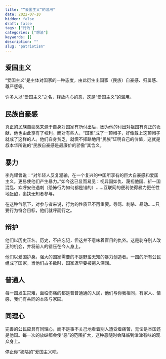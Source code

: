 ```yaml
---
title: "“爱国主义”的滥用"
date: 2022-07-10
hidden: false
draft: false
tags: ["行为"]
categories: ["想法"]
keywords: []
description: ""
slug: "patriotism"
---
```


## 爱国主义

“爱国主义”是主体对国家的一种态度，由此衍生出国家（民族）自豪感、归属感、尊严感等。

许多人以“爱国主义”之名，释放内心的恶，这是“爱国主义”的滥用。

## 民族自豪感

真正的民族自豪感来源于自身对国家有所付出后，因为他的付出对祖国有真正的贡献，他也由此享有了权利。而对有些人，“国家”成了一顶帽子，好像戴上这顶帽子就成了这样的人。他们自身贫乏，就慌不择路地用“民族”证明自己的价值，这就是叔本华所说的“民族自豪感是最廉价的骄傲”其含义。

## 暴力

李光耀曾说：“对年轻人反复灌输，在一个复兴的中国所享有的巨大自豪感和爱国主义。更易使他们产生暴力。”如今这已显而易见：视异国如仇、蔑视他国、祈一国混乱、欢呼安倍遇刺（恐怖行为如何都是错的）……互联网的便利使得暴力更任性地酝酿，裹挟无知者参与。

在这种气氛下，对参与者来说，行为的性质已不再重要。辱骂、刺杀、暴动……只要行为符合目标，他们就呼而行之。

## 辩护

他们以历史正名。历史，不应忘记，但这并不意味着盲目的仇外。这是剥夺别人改正的机会，并将前人的错压在今人身上。

他们以爱国护身。强大的国家需要的不是野蛮无知的暴力创造者。一国的所有公民组成了国家，当他们占多数时，国家迟早要被拖入深渊。

## 普通人

每一国发生灾难，面临伤痛的都是普普通通的人民，他们与你我相同，有家人、情感，我们有共同的本质与家园。

## 同理心

完善的公民应具有同理心，而不是事不关己地看着别人遭受着痛苦，无论是本国还是他国。每一次的放纵都会使“恶”的范围扩大，这种恶随时会降临到津津有味的观众身上。

停止你“狭隘的”爱国主义吧。
